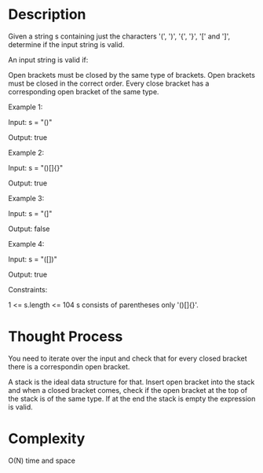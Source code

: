 # Description

Given a string s containing just the characters '(', ')', '{', '}', '[' and ']', determine if the input string is valid.

An input string is valid if:

Open brackets must be closed by the same type of brackets.
Open brackets must be closed in the correct order.
Every close bracket has a corresponding open bracket of the same type.
 

Example 1:

Input: s = "()"

Output: true

Example 2:

Input: s = "()[]{}"

Output: true

Example 3:

Input: s = "(]"

Output: false

Example 4:

Input: s = "([])"

Output: true

 

Constraints:

1 <= s.length <= 104
s consists of parentheses only '()[]{}'.

# Thought Process

You need to iterate over the input and check that for every closed bracket there is a correspondin open bracket.

A stack is the ideal data structure for that. 
Insert open bracket into the stack and when a closed bracket comes, check if the open bracket at the top of the stack is of the same type.
If at the end the stack is empty the expression is valid.

# Complexity

O(N) time and space
